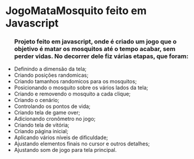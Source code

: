 # JogoMataMosquito feito em Javascript
<ul>
<h3>Projeto feito em javascript, onde é criado um jogo que o objetivo é matar os mosquitos até o tempo acabar, sem perder vidas. No decorrer dele fiz várias etapas, que foram:</h3>
  <li>Definindo a dimensão da tela;</li>
   <li>Criando posições randomicas;</li>
   <li>Criando tamanhos randomicos para os mosquitos;</li>
   <li>Posicionando o mosquito sobre os vários lados da tela;</li>
   <li>Criando e removendo o mosquito a cada clique;</li>
   <li>Criando o cenário;</li>
   <li>Controlando os pontos de vida;</li>
   <li>Criando tela de game over;</li>
   <li>Adicionando cronômetro no jogo;</li>
   <li>Criando tela de vitória;</li>
   <li>Criando página inicial;</li>
   <li>Aplicando vários níveis de dificuldade;</li>
    <li>Ajustando elementos finais no cursor e outros detalhes;</li>
    <li>Ajustando som de jogo para tela principal.</li>
